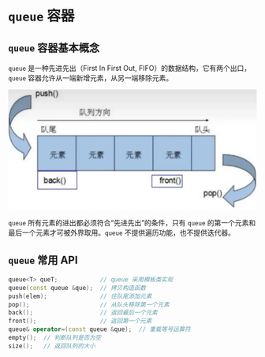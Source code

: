 # `queue` 容器

## `queue` 容器基本概念

`queue` 是一种先进先出（First In First Out, FIFO）的数据结构，它有两个出口，`queue` 容器允许从一端新增元素，从另一端移除元素。

<img src="../../images/image-202501230123.webp" style="zoom:50%;" />

`queue` 所有元素的进出都必须符合“先进先出”的条件，只有 `queue` 的第一个元素和最后一个元素才可被外界取用。`queue` 不提供遍历功能，也不提供迭代器。

## `queue` 常用 API

```cpp
queue<T> queT;            // queue 采用模板类实现
queue(const queue &que);  // 拷贝构造函数
push(elem);               // 往队尾添加元素
pop();                    // 从队头移除第一个元素
back();                   // 返回最后一个元素
front();                  // 返回第一个元素
queue& operator=(const queue &que);  // 重载等号运算符
empty();  // 判断队列是否为空
size();   // 返回队列的大小
```

